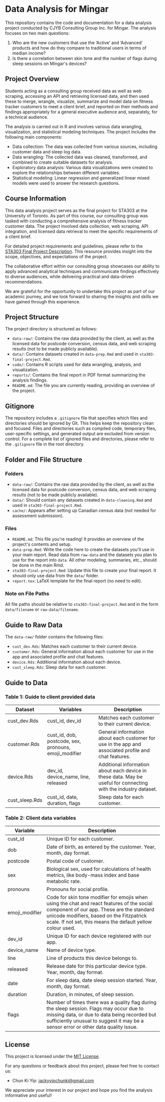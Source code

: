 # Data Analysis for Mingar

This repository contains the code and documentation for a data analysis project conducted by CJYB Consulting Group Inc. for Mingar. The analysis focuses on two main questions: 

1. Who are the new customers that use the ‘Active’ and ‘Advanced’ products and how do they compare to traditional users in terms of median income?
2. Is there a correlation between skin tone and the number of flags during sleep sessions on Mingar's devices?

## Project Overview

Students acting as a consulting group received data as well as web scraping, accessing an API and retrieving licensed data, and then used these to merge, wrangle, visualize, summarize and model data on fitness tracker customers to meet a client brief, and reported on their methods and findings appropriately for a general executive audience and, separately, for a technical audience. 

The analysis is carried out in R and involves various data wrangling, visualization, and statistical modeling techniques. The project includes the following main components:

- Data collection: The data was collected from various sources, including customer data and sleep log data.
- Data wrangling: The collected data was cleaned, transformed, and combined to create suitable datasets for analysis.
- Exploratory data analysis: Various data visualizations were created to explore the relationships between different variables.
- Statistical modeling: Linear regression and generalized linear mixed models were used to answer the research questions.

## Course Information

This data analysis project serves as the final project for STA303 at the University of Toronto. As part of this course, our consulting group was tasked with conducting a comprehensive analysis of fitness tracker customer data. The project involved data collection, web scraping, API integration, and licensed data retrieval to meet the specific requirements of a client brief.

For detailed project requirements and guidelines, please refer to the [STA303 Final Project Description](https://sta303-bolton.github.io/sta303-w22-final-project/). This resource provides insight into the scope, objectives, and expectations of the project.

The collaborative effort within our consulting group showcases our ability to apply advanced analytical techniques and communicate findings effectively to diverse audiences, while delivering practical and data-driven recommendations.

We are grateful for the opportunity to undertake this project as part of our academic journey, and we look forward to sharing the insights and skills we have gained through this experience.

## Project Structure

The project directory is structured as follows:

- `data-raw/`: Contains the raw data provided by the client, as well as the licensed data for postcode conversion, census data, and web scraping results (not to be made publicly available).
- `data/`: Contains datasets created in `data-prep.Rmd` and used in `sta303-final-project.Rmd`.
- `code/`: Contains R scripts used for data wrangling, analysis, and visualization.
- `reports/`: Contains the final report in PDF format summarizing the analysis findings.
- `README.md`: The file you are currently reading, providing an overview of the project.

## Gitignore

The repository includes a `.gitignore` file that specifies which files and directories should be ignored by Git. This helps keep the repository clean and focused. Files and directories such as compiled code, temporary files, user-specific settings, and generated output are excluded from version control. For a complete list of ignored files and directories, please refer to the `.gitignore` file in the root directory.

## Folder and File Structure

### Folders

- `data-raw/`: Contains the raw data provided by the client, as well as the licensed data for postcode conversion, census data, and web scraping results (not to be made publicly available).
- `data/`: Should contain any datasets created in `data-cleaning.Rmd` and used in `sta303-final-project.Rmd`.
- `cache/`: Appears after setting up Canadian census data (not needed for assessment submission).

### Files

- `README.md`: This file you're reading! It provides an overview of the project's contents and setup.
- `data-prep.Rmd`: Write the code here to create the datasets you'll use in your main report. Read data from `raw-data` and the datasets you plan to use for the report into `data`. All other modeling, summaries, etc., should be done in the main Rmd.
- `sta303-final-project.Rmd`: Update this file to create your final report. It should only use data from the `data/` folder.
- `report.tex`: LaTeX template for the final report (no need to edit).

### Note on File Paths

All file paths should be relative to `sta303-final-project.Rmd` and in the form `data/filename` or `raw-data/filename`.

## Guide to Raw Data

The `data-raw/` folder contains the following files:

- `cust_dev.Rds`: Matches each customer to their current device.
- `customer.Rds`: General information about each customer for use in the app and associated profile and chat features.
- `device.Rds`: Additional information about each device.
- `cust_sleep.Rds`: Sleep data for each customer.

## Guide to Data

### Table 1: Guide to client provided data

| Dataset      | Variables                  | Description                                          |
|--------------|----------------------------|------------------------------------------------------|
| cust_dev.Rds | cust_id, dev_id            | Matches each customer to their current device.      |
| customer.Rds | cust_id, dob, postcode, sex, pronouns, emoji_modifier | General information about each customer for use in the app and associated profile and chat features. |
| device.Rds   | dev_id, device_name, line, released | Additional information about each device in these data. May be useful for connecting with the industry dataset. |
| cust_sleep.Rds | cust_id, date, duration, flags | Sleep data for each customer.                        |

### Table 2: Client data variables

| Variable       | Description                                               |
|----------------|-----------------------------------------------------------|
| cust_id        | Unique ID for each customer.                             |
| dob            | Date of birth, as entered by the customer. Year, month, day format. |
| postcode       | Postal code of customer.                                 |
| sex            | Biological sex, used for calculations of health metrics, like body-mass index and base metabolic rate. |
| pronouns       | Pronouns for social profile.                            |
| emoji_modifier | Code for skin tone modifier for emojis when using the chat and react features of the social component of our app. These are the standard unicode modifiers, based on the Fitzpatrick scale. If not set, this means the default yellow colour used. |
| dev_id         | Unique ID for each device registered with our app.    |
| device_name    | Name of device type.                                    |
| line           | Line of products this device belongs to.               |
| released       | Release date for this particular device type. Year, month, day format. |
| date           | For sleep data, date sleep session started. Year, month, day format. |
| duration       | Duration, in minutes, of sleep session.                |
| flags          | Number of times there was a quality flag during the sleep session. Flags may occur due to missing data, or due to data being recorded but sufficiently unusual to suggest it may be a sensor error or other data quality issue. |

## License

This project is licensed under the [MIT License](LICENSE).

For any questions or feedback about this project, please feel free to contact us:

- Chun Ki Yip: [jackyyipchunki@gmail.com](mailto:jackyyipchunki@gmail.com)


We appreciate your interest in our project and hope you find the analysis informative and useful!
